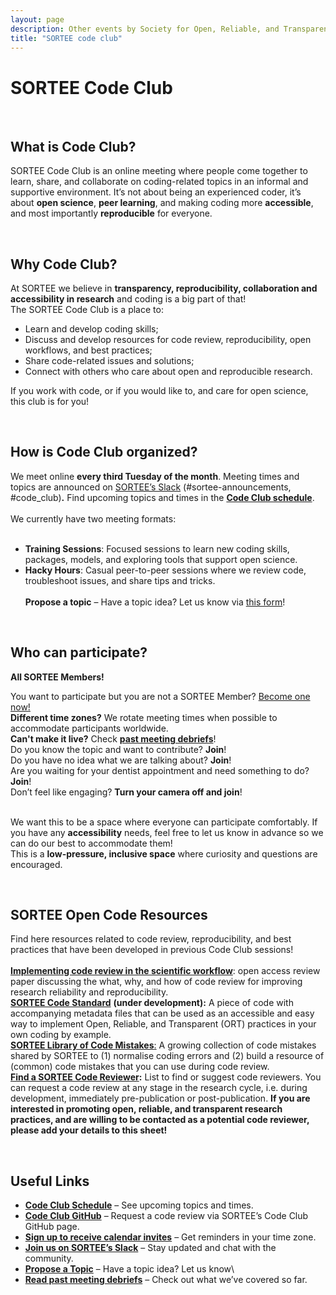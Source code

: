 ```yaml
---
layout: page
description: Other events by Society for Open, Reliable, and Transparent Ecology and Evolutionary biology (SORTEE)
title: "SORTEE code club"
---
```


# SORTEE Code Club  
&nbsp;  
  
## What is Code Club?  
  
SORTEE Code Club is an online meeting where people come together to learn, share, and collaborate on coding-related topics in an informal and supportive environment. It’s not about being an experienced coder, it’s about **open science**, **peer learning**, and making coding more **accessible**, and most importantly **reproducible**  for everyone.  
  
&nbsp;  

## Why Code Club?  
  
At SORTEE we believe in **transparency, reproducibility, collaboration and accessibility in research** and coding is a big part of that! 
&nbsp;  
The SORTEE Code Club is a place to:  
- Learn and develop coding skills;  
- Discuss and develop resources for code review, reproducibility, open workflows, and best practices;  
- Share code-related issues and solutions;  
- Connect with others who care about open and reproducible research.


If you work with code, or if you would like to, and care for open science, this club is for you!  

&nbsp;  
## How is Code Club organized?   
  
We meet online **every third Tuesday of the month**. Meeting times and topics are announced on [SORTEE’s Slack](https://www.sortee.org/join/) (\#sortee-announcements, \#code\_club)**.** Find upcoming topics and times in the [**Code Club schedule**](https://docs.google.com/spreadsheets/d/1rOOOE7ghPduwtFftG0DJJf0DXVigAdcmQ0xdEwbKQXo/edit?usp=sharing).  
&nbsp;   
We currently have two meeting formats:  
&nbsp;    
- **Training Sessions**: Focused sessions to learn new coding skills, packages, models, and exploring tools that support open science.  
- **Hacky Hours**: Casual peer-to-peer sessions where we review code, troubleshoot issues, and share tips and tricks.  
&nbsp;  
**Propose a topic** – Have a topic idea? Let us know via [this form](https://forms.gle/eZy81dUymiZNJetu8)\!

&nbsp;  
## Who can participate?  
  
**All SORTEE Members!** 
  
You want to participate but you are not a SORTEE Member? [Become one now\!](https://www.joinit.org/o/sortee/)    
**Different time zones?** We rotate meeting times when possible to accommodate participants worldwide.     
**Can't make it live?** Check [**past meeting debriefs**](https://www.sortee.org/tags/code-club)!    
Do you know the topic and want to contribute?  **Join**!   
Do you have no idea what we are talking about? 	**Join**!    
Are you waiting for your dentist appointment and need something to do? 	**Join**!    
Don’t feel like engaging? **Turn your camera off and join**!  
&nbsp;  

We want this to be a space where everyone can participate comfortably. 
If you have any **accessibility** needs, feel free to let us know in advance so we can do our best to accommodate them!  
This is a **low-pressure, inclusive space** where curiosity and questions are encouraged.

&nbsp;  
## SORTEE Open Code Resources  
  
Find here resources related to code review, reproducibility, and best practices that have been developed in previous Code Club sessions!  
&nbsp;   
**[Implementing code review in the scientific workflow](https://doi.org/10.1111/jeb.14230)**: open access review paper discussing the what, why, and how of code review for improving research reliability and reproducibility.  
[**SORTEE Code Standard**](https://github.com/SORTEE/CodeStandard) **(under development):** A piece of code with accompanying metadata files that can be used as an accessible and easy way to implement Open, Reliable, and Transparent (ORT) practices in your own coding by example.  
[**SORTEE Library of Code Mistakes**:](https://docs.google.com/presentation/d/12QN3WUc5v1Df7OArEox2U7l_N_qnHHuwzjCYiI4idC8/edit?usp=sharing) A growing collection of code mistakes shared by SORTEE to (1) normalise coding errors and (2) build a resource of (common) code mistakes that you can use during code review.  
[**Find a SORTEE Code Reviewer**](https://docs.google.com/spreadsheets/d/1eHdU8o0psUj6Y4dPxqA-uW8Fc8SQVwzY1BnEbXM5k54/edit?usp=sharing)**:** List to find or suggest code reviewers. You can request a code review at any stage in the research cycle, i.e. during development, immediately pre-publication or post-publication. **If you are interested in promoting open, reliable, and transparent research practices, and are willing to be contacted as a potential code reviewer, please add your details to this sheet!**  

&nbsp;  
  
## Useful Links  
  
* [**Code Club Schedule**](https://docs.google.com/spreadsheets/d/1rOOOE7ghPduwtFftG0DJJf0DXVigAdcmQ0xdEwbKQXo/edit?usp=sharing) – See upcoming topics and times.    
* [**Code Club GitHub**](https://github.com/SORTEE/peer-code-review) – Request a code review via SORTEE’s Code Club GitHub page.    
* [**Sign up to receive calendar invites**](https://forms.gle/yKrEm6xAKZtom5kt7) – Get reminders in your time zone.    
* [**Join us on SORTEE’s Slack**](https://www.sortee.org/join/) – Stay updated and chat with the community.    
* [**Propose a Topic**](https://forms.gle/eZy81dUymiZNJetu8) – Have a topic idea? Let us know\    
* [**Read past meeting debriefs**](https://www.sortee.org/tags/code-club) – Check out what we’ve covered so far.  
